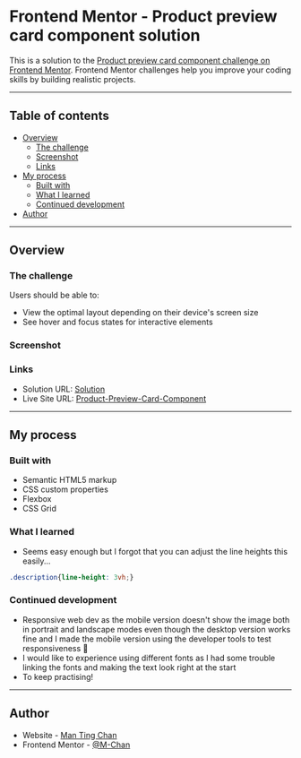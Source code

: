 # Frontend Mentor - Product preview card component solution
This is a solution to the [Product preview card component challenge on Frontend Mentor](https://www.frontendmentor.io/challenges/product-preview-card-component-GO7UmttRfa). Frontend Mentor challenges help you improve your coding skills by building realistic projects. 

---
## Table of contents
- [Overview](#overview)
  - [The challenge](#the-challenge)
  - [Screenshot](#screenshot)
  - [Links](#links)
- [My process](#my-process)
  - [Built with](#built-with)
  - [What I learned](#what-i-learned)
  - [Continued development](#continued-development)
- [Author](#author)


---
## Overview
### The challenge
Users should be able to:
- View the optimal layout depending on their device's screen size
- See hover and focus states for interactive elements

### Screenshot


### Links
- Solution URL: [Solution](https://www.frontendmentor.io/solutions/responsive-productpreviewcardcomponent-using-css-grid-Hvl7nuRsK7)
- Live Site URL: [Product-Preview-Card-Component](https://m-chan.github.io/Product-Preview-Card-Component/)


---
## My process
### Built with
- Semantic HTML5 markup
- CSS custom properties
- Flexbox
- CSS Grid


### What I learned
- Seems easy enough but I forgot that you can adjust the line heights this easily...

```css
.description{line-height: 3vh;}
```

### Continued development
- Responsive web dev as the mobile version doesn't show the image both in portrait and landscape modes even though the desktop version works fine and I made the mobile version using the developer tools to test responsiveness :slightly_frowning_face:
- I would like to experience using different fonts as I had some trouble linking the fonts and making the text look right at the start
- To keep practising!


---
## Author
- Website - [Man Ting Chan](https://m-chan.github.io/)
- Frontend Mentor - [@M-Chan](https://www.frontendmentor.io/profile/M-Chan)
